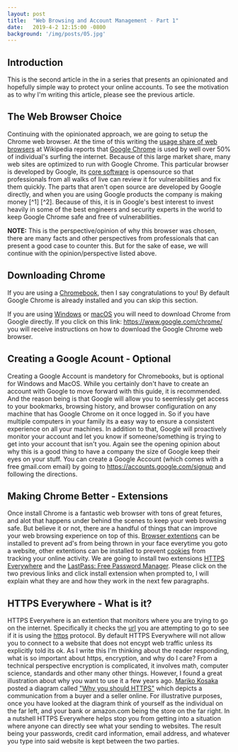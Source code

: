 ```yaml
---
layout: post
title:  "Web Browsing and Account Management - Part 1"
date:   2019-4-2 12:15:00 -0800
background: '/img/posts/05.jpg'
---
```



<h2 class="section-heading">Introduction</h2>
<p>This is the second article in the in a series that presents an opinionated and hopefully simple way to protect your online accounts.  To see the motivation as to why I'm writing this article, please see the previous article.</p>

<h2 class="section-heading">The Web Browser Choice</h2>
<p>Continuing with the opinionated approach, we are going to setup the Chrome web browser.  At the time of this writing the <a href="https://en.wikipedia.org/wiki/Usage_share_of_web_browsers">usage share of web browsers</a> at Wikipedia reports that <a href="https://en.wikipedia.org/wiki/Google_Chrome">Google Chrome</a> is used by well over 50% of individual's surfing the internet.  Because of this large market share, many web sites are optimized to run with Google Chrome.  This particular browser is developed by Google, its <a href="https://en.wikipedia.org/wiki/Chromium_(web_browser)">core software</a> is opensource so that professionals from all walks of live can review it for vulnerabilities and fix them quickly.  The parts that aren't open source are developed by Google directly, and when you are using Google products the company is  making money [^1] [^2]. Because of this, it is in Google's best interest to invest heavily in some of the best engineers and security experts in the world to keep Google Chrome safe and free of vulnerabilities.</p>

<p><b>NOTE:</b>  This is the perspective/opinion of why this browser was chosen, there are many facts and other perspectives from professionals that can present a good case to counter this.  But for the sake of ease, we will continue with the opinion/perspective listed above.</p>

<h2 class="section-heading">Downloading Chrome</h2>
<p>If you are using a <a href="https://en.wikipedia.org/wiki/Chromebook">Chromebook</a>, then I say congratulations to you!  By default Google Chrome is already installed and you can skip this section.</p>

<p>If you are using <a href="https://en.wikipedia.org/wiki/Microsoft_Windows">Windows</a> or <a href="https://en.wikipedia.org/wiki/MacOS">macOS</a> you will need to download Chrome from Google directly. If you click on this link: <a href="https://www.google.com/chrome/">https://www.google.com/chrome/</a> you will receive instructions on how to download the Google Chrome web browser.<p>

<h2 class="section-heading">Creating a Google Acount - Optional</h2>
<p>Creating a Google Account is mandetory for Chromebooks, but is optional for Windows and MacOS.  While you certainly don't have to create an account with Google to move forward with this guide, it is recommended.  And the reason being is that Google will allow you to seemlessly get access to your bookmarks, browsing history, and browser configuration on any machine that has Google Chrome on it once logged in.  So if you have multiple computers in your family its a easy way to ensure a consistent experience on all your machines.  In addition to that, Google will proactively monitor your account and let you know if someone/something is trying to get into your account that isn't you.  Again see the opening opinion about why this is a good thing to have a company the size of Google keep their eyes on your stuff. You can create a Google Account (which comes with a free gmail.com email) by going to <a href="https://accounts.google.com/signup">https://accounts.google.com/signup</a> and following the directions.<p>

<h2 class="section-heading">Making Chrome Better - Extensions</h2>
<p>Once install Chrome is a fantastic web browser with tons of great fetures, and alot that happens under behind the scenes to keep your web browsing safe.  But believe it or not, there are a handful of things that can improve your web browsing experience on top of this.  <a href="https://en.wikipedia.org/wiki/Browser_extension">Browser extentions</a> can be installed to prevent ad's from being thrown in your face everytime you goto a website, other extentions can be installed to prevent <a href="https://en.wikipedia.org/wiki/HTTP_cookie">cookies</a> from tracking your online activity.  We are going to install two extensions <a href="https://chrome.google.com/webstore/detail/https-everywhere/gcbommkclmclpchllfjekcdonpmejbdp?hl=en">HTTPS Everywhere</a> and the <a href="https://chrome.google.com/webstore/detail/lastpass-free-password-ma/hdokiejnpimakedhajhdlcegeplioahd?hl=en-US">LastPass: Free Password Manager</a>.  Please click on the two previous links and click install extension when prompted to, I will explain what they are and how they work in the next few paragraphs.  
<p>

<h2 class="section-heading">HTTPS Everywhere - What is it?</h2>
<p>HTTPS Everywhere is an extention that monitors where you are trying to go on the internet.  Specifically it checks the <a href="https://en.wikipedia.org/wiki/URL">url</a> you are attempting to go to see if it is using the <a href="https://en.wikipedia.org/wiki/HTTPS">https</a> protocol.  By default HTTPS Everywhere will not allow you to connect to a website that does not encypt web traffic unless its explicitly told its ok.  As I write this I'm thinking about the reader responding, what is so important about https, encryption, and why do I care?  From a technical perspective encryption is complicated, it involves math, computer science, standards and other many other things.  However, I found a great illustration about why you want to use it a few years ago. <a href="https://twitter.com/kosamari/">Mariko Kosaka</a> posted a diagram called <a href="https://twitter.com/kosamari/status/841175583983841280">"Why you should HTTPS"</a> which depicts a communication from a buyer and a seller online. For illustrative purposes, once you have looked at the diagram think of yourself as the individual on the far left, and your bank or amazon.com being the store on the far right. In a nutshell HTTPS Everywhere helps stop you from getting into a situation where anyone can directly see  what your sending to websites.  The result being your passwords, credit card information, email address, and whatever you type into said website is kept between the two parties.<p>

[^1]: https://hackernoon.com/how-does-google-earn-money-as-simple-as-that-60c5b399100e
[^2]: https://www.forbes.com/sites/benkepes/2013/12/04/google-users-youre-the-product-not-the-customer/#27849f4676d6

